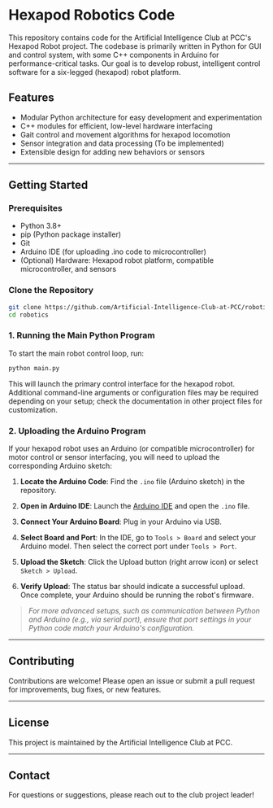# Hexapod Robotics Code

This repository contains code for the Artificial Intelligence Club at PCC's Hexapod Robot project. The codebase is primarily written in Python for GUI and control system, with some C++ components in Arduino for performance-critical tasks. Our goal is to develop robust, intelligent control software for a six-legged (hexapod) robot platform.

## Features

- Modular Python architecture for easy development and experimentation
- C++ modules for efficient, low-level hardware interfacing
- Gait control and movement algorithms for hexapod locomotion 
- Sensor integration and data processing (To be implemented)
- Extensible design for adding new behaviors or sensors

---

## Getting Started

### Prerequisites

- Python 3.8+
- pip (Python package installer)
- Git
- Arduino IDE (for uploading .ino code to microcontroller) 
- (Optional) Hardware: Hexapod robot platform, compatible microcontroller, and sensors

### Clone the Repository

```bash
git clone https://github.com/Artificial-Intelligence-Club-at-PCC/robotics.git
cd robotics
```

### 1. Running the Main Python Program

To start the main robot control loop, run:

```bash
python main.py
```

This will launch the primary control interface for the hexapod robot. Additional command-line arguments or configuration files may be required depending on your setup; check the documentation in other project files for customization.

### 2. Uploading the Arduino Program

If your hexapod robot uses an Arduino (or compatible microcontroller) for motor control or sensor interfacing, you will need to upload the corresponding Arduino sketch:

1. **Locate the Arduino Code**: Find the `.ino` file (Arduino sketch) in the repository.

2. **Open in Arduino IDE**: Launch the [Arduino IDE](https://www.arduino.cc/en/software/) and open the `.ino` file.

3. **Connect Your Arduino Board**: Plug in your Arduino via USB.

4. **Select Board and Port**: In the IDE, go to `Tools > Board` and select your Arduino model. Then select the correct port under `Tools > Port`.

5. **Upload the Sketch**: Click the Upload button (right arrow icon) or select `Sketch > Upload`.

6. **Verify Upload**: The status bar should indicate a successful upload. Once complete, your Arduino should be running the robot's firmware.

> _For more advanced setups, such as communication between Python and Arduino (e.g., via serial port), ensure that port settings in your Python code match your Arduino's configuration._


---

## Contributing

Contributions are welcome! Please open an issue or submit a pull request for improvements, bug fixes, or new features.

---

## License

This project is maintained by the Artificial Intelligence Club at PCC.

---

## Contact

For questions or suggestions, please reach out to the club project leader!
